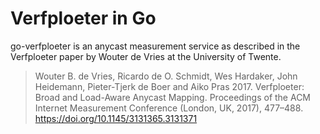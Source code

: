 # Verfploeter in Go

go-verfploeter is an anycast measurement service as described in the Verfploeter paper by Wouter de Vries at the University of Twente.

> Wouter B. de Vries, Ricardo de O. Schmidt, Wes Hardaker, John Heidemann, Pieter-Tjerk de Boer and Aiko Pras 2017. Verfploeter: Broad and Load-Aware Anycast Mapping. Proceedings of the ACM Internet Measurement Conference (London, UK, 2017), 477–488. https://doi.org/10.1145/3131365.3131371
